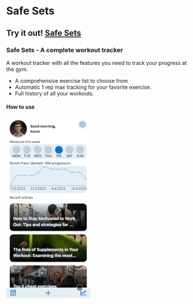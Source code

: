 # Safe Sets
**Try it out!**
[Safe Sets](https://safe-sets.netlify.app/)
---
### Safe Sets - A complete workout tracker
A workout tracker with all the features you need to track your progress at the gym. 
- A comprehensive exercise list to choose from
- Automatic 1 rep max tracking for your favorite exercise.
- Full history of all your workouts.

#### How to use
![How to use](https://github.com/kevinanielsen/safe-sets/blob/main/how-to-use-resized.gif)

